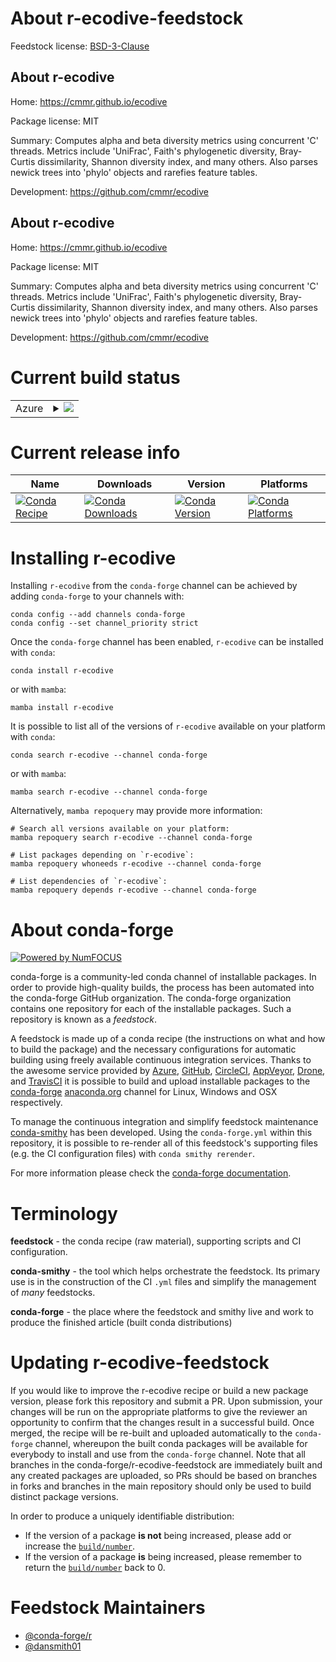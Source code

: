 About r-ecodive-feedstock
=========================

Feedstock license: [BSD-3-Clause](https://github.com/conda-forge/r-ecodive-feedstock/blob/main/LICENSE.txt)


About r-ecodive
---------------

Home: https://cmmr.github.io/ecodive

Package license: MIT

Summary: Computes alpha and beta diversity metrics using concurrent 'C' threads. Metrics include 'UniFrac', Faith's phylogenetic diversity, Bray-Curtis dissimilarity, Shannon diversity index, and many others. Also parses newick trees into 'phylo' objects and rarefies feature tables.

Development: https://github.com/cmmr/ecodive

About r-ecodive
---------------

Home: https://cmmr.github.io/ecodive

Package license: MIT

Summary: Computes alpha and beta diversity metrics using concurrent 'C' threads. Metrics include 'UniFrac', Faith's phylogenetic diversity, Bray-Curtis dissimilarity, Shannon diversity index, and many others. Also parses newick trees into 'phylo' objects and rarefies feature tables.

Development: https://github.com/cmmr/ecodive

Current build status
====================


<table>
    
  <tr>
    <td>Azure</td>
    <td>
      <details>
        <summary>
          <a href="https://dev.azure.com/conda-forge/feedstock-builds/_build/latest?definitionId=26420&branchName=main">
            <img src="https://dev.azure.com/conda-forge/feedstock-builds/_apis/build/status/r-ecodive-feedstock?branchName=main">
          </a>
        </summary>
        <table>
          <thead><tr><th>Variant</th><th>Status</th></tr></thead>
          <tbody><tr>
              <td>linux_64_r_base4.3</td>
              <td>
                <a href="https://dev.azure.com/conda-forge/feedstock-builds/_build/latest?definitionId=26420&branchName=main">
                  <img src="https://dev.azure.com/conda-forge/feedstock-builds/_apis/build/status/r-ecodive-feedstock?branchName=main&jobName=linux&configuration=linux%20linux_64_r_base4.3" alt="variant">
                </a>
              </td>
            </tr><tr>
              <td>linux_64_r_base4.4</td>
              <td>
                <a href="https://dev.azure.com/conda-forge/feedstock-builds/_build/latest?definitionId=26420&branchName=main">
                  <img src="https://dev.azure.com/conda-forge/feedstock-builds/_apis/build/status/r-ecodive-feedstock?branchName=main&jobName=linux&configuration=linux%20linux_64_r_base4.4" alt="variant">
                </a>
              </td>
            </tr><tr>
              <td>osx_64_r_base4.3</td>
              <td>
                <a href="https://dev.azure.com/conda-forge/feedstock-builds/_build/latest?definitionId=26420&branchName=main">
                  <img src="https://dev.azure.com/conda-forge/feedstock-builds/_apis/build/status/r-ecodive-feedstock?branchName=main&jobName=osx&configuration=osx%20osx_64_r_base4.3" alt="variant">
                </a>
              </td>
            </tr><tr>
              <td>osx_64_r_base4.4</td>
              <td>
                <a href="https://dev.azure.com/conda-forge/feedstock-builds/_build/latest?definitionId=26420&branchName=main">
                  <img src="https://dev.azure.com/conda-forge/feedstock-builds/_apis/build/status/r-ecodive-feedstock?branchName=main&jobName=osx&configuration=osx%20osx_64_r_base4.4" alt="variant">
                </a>
              </td>
            </tr><tr>
              <td>win_64_r_base4.3</td>
              <td>
                <a href="https://dev.azure.com/conda-forge/feedstock-builds/_build/latest?definitionId=26420&branchName=main">
                  <img src="https://dev.azure.com/conda-forge/feedstock-builds/_apis/build/status/r-ecodive-feedstock?branchName=main&jobName=win&configuration=win%20win_64_r_base4.3" alt="variant">
                </a>
              </td>
            </tr><tr>
              <td>win_64_r_base4.4</td>
              <td>
                <a href="https://dev.azure.com/conda-forge/feedstock-builds/_build/latest?definitionId=26420&branchName=main">
                  <img src="https://dev.azure.com/conda-forge/feedstock-builds/_apis/build/status/r-ecodive-feedstock?branchName=main&jobName=win&configuration=win%20win_64_r_base4.4" alt="variant">
                </a>
              </td>
            </tr>
          </tbody>
        </table>
      </details>
    </td>
  </tr>
</table>

Current release info
====================

| Name | Downloads | Version | Platforms |
| --- | --- | --- | --- |
| [![Conda Recipe](https://img.shields.io/badge/recipe-r--ecodive-green.svg)](https://anaconda.org/conda-forge/r-ecodive) | [![Conda Downloads](https://img.shields.io/conda/dn/conda-forge/r-ecodive.svg)](https://anaconda.org/conda-forge/r-ecodive) | [![Conda Version](https://img.shields.io/conda/vn/conda-forge/r-ecodive.svg)](https://anaconda.org/conda-forge/r-ecodive) | [![Conda Platforms](https://img.shields.io/conda/pn/conda-forge/r-ecodive.svg)](https://anaconda.org/conda-forge/r-ecodive) |

Installing r-ecodive
====================

Installing `r-ecodive` from the `conda-forge` channel can be achieved by adding `conda-forge` to your channels with:

```
conda config --add channels conda-forge
conda config --set channel_priority strict
```

Once the `conda-forge` channel has been enabled, `r-ecodive` can be installed with `conda`:

```
conda install r-ecodive
```

or with `mamba`:

```
mamba install r-ecodive
```

It is possible to list all of the versions of `r-ecodive` available on your platform with `conda`:

```
conda search r-ecodive --channel conda-forge
```

or with `mamba`:

```
mamba search r-ecodive --channel conda-forge
```

Alternatively, `mamba repoquery` may provide more information:

```
# Search all versions available on your platform:
mamba repoquery search r-ecodive --channel conda-forge

# List packages depending on `r-ecodive`:
mamba repoquery whoneeds r-ecodive --channel conda-forge

# List dependencies of `r-ecodive`:
mamba repoquery depends r-ecodive --channel conda-forge
```


About conda-forge
=================

[![Powered by
NumFOCUS](https://img.shields.io/badge/powered%20by-NumFOCUS-orange.svg?style=flat&colorA=E1523D&colorB=007D8A)](https://numfocus.org)

conda-forge is a community-led conda channel of installable packages.
In order to provide high-quality builds, the process has been automated into the
conda-forge GitHub organization. The conda-forge organization contains one repository
for each of the installable packages. Such a repository is known as a *feedstock*.

A feedstock is made up of a conda recipe (the instructions on what and how to build
the package) and the necessary configurations for automatic building using freely
available continuous integration services. Thanks to the awesome service provided by
[Azure](https://azure.microsoft.com/en-us/services/devops/), [GitHub](https://github.com/),
[CircleCI](https://circleci.com/), [AppVeyor](https://www.appveyor.com/),
[Drone](https://cloud.drone.io/welcome), and [TravisCI](https://travis-ci.com/)
it is possible to build and upload installable packages to the
[conda-forge](https://anaconda.org/conda-forge) [anaconda.org](https://anaconda.org/)
channel for Linux, Windows and OSX respectively.

To manage the continuous integration and simplify feedstock maintenance
[conda-smithy](https://github.com/conda-forge/conda-smithy) has been developed.
Using the ``conda-forge.yml`` within this repository, it is possible to re-render all of
this feedstock's supporting files (e.g. the CI configuration files) with ``conda smithy rerender``.

For more information please check the [conda-forge documentation](https://conda-forge.org/docs/).

Terminology
===========

**feedstock** - the conda recipe (raw material), supporting scripts and CI configuration.

**conda-smithy** - the tool which helps orchestrate the feedstock.
                   Its primary use is in the construction of the CI ``.yml`` files
                   and simplify the management of *many* feedstocks.

**conda-forge** - the place where the feedstock and smithy live and work to
                  produce the finished article (built conda distributions)


Updating r-ecodive-feedstock
============================

If you would like to improve the r-ecodive recipe or build a new
package version, please fork this repository and submit a PR. Upon submission,
your changes will be run on the appropriate platforms to give the reviewer an
opportunity to confirm that the changes result in a successful build. Once
merged, the recipe will be re-built and uploaded automatically to the
`conda-forge` channel, whereupon the built conda packages will be available for
everybody to install and use from the `conda-forge` channel.
Note that all branches in the conda-forge/r-ecodive-feedstock are
immediately built and any created packages are uploaded, so PRs should be based
on branches in forks and branches in the main repository should only be used to
build distinct package versions.

In order to produce a uniquely identifiable distribution:
 * If the version of a package **is not** being increased, please add or increase
   the [``build/number``](https://docs.conda.io/projects/conda-build/en/latest/resources/define-metadata.html#build-number-and-string).
 * If the version of a package **is** being increased, please remember to return
   the [``build/number``](https://docs.conda.io/projects/conda-build/en/latest/resources/define-metadata.html#build-number-and-string)
   back to 0.

Feedstock Maintainers
=====================

* [@conda-forge/r](https://github.com/orgs/conda-forge/teams/r/)
* [@dansmith01](https://github.com/dansmith01/)

